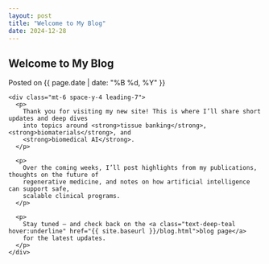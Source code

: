 ```yaml
---
layout: post
title: "Welcome to My Blog"
date: 2024-12-28
---
```


<section class="py-14">
  <div class="mx-auto max-w-6xl px-4 sm:px-6 lg:px-8">
    <h1 class="text-3xl font-bold">Welcome to My Blog</h1>
    <p class="mt-2 text-gray-600">Posted on {{ page.date | date: "%B %d, %Y" }}</p>

    <div class="mt-6 space-y-4 leading-7">
      <p>
        Thank you for visiting my new site! This is where I’ll share short updates and deep dives
        into topics around <strong>tissue banking</strong>, <strong>biomaterials</strong>, and
        <strong>biomedical AI</strong>.
      </p>

      <p>
        Over the coming weeks, I’ll post highlights from my publications, thoughts on the future of
        regenerative medicine, and notes on how artificial intelligence can support safe,
        scalable clinical programs.
      </p>

      <p>
        Stay tuned — and check back on the <a class="text-deep-teal hover:underline" href="{{ site.baseurl }}/blog.html">blog page</a>
        for the latest updates.
      </p>
    </div>
  </div>
</section>

